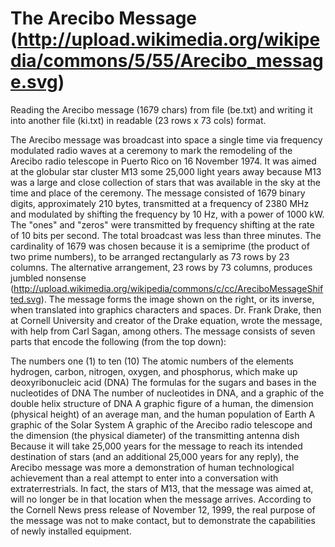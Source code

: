 The Arecibo Message (http://upload.wikimedia.org/wikipedia/commons/5/55/Arecibo_message.svg)
=======

Reading the Arecibo message (1679 chars) from file (be.txt) and writing it into another file (ki.txt) in readable (23 rows x 73 cols) format.


The Arecibo message was broadcast into space a single time via frequency modulated radio waves at a ceremony to mark the remodeling of the Arecibo radio telescope in Puerto Rico on 16 November 1974. It was aimed at the globular star cluster M13 some 25,000 light years away because M13 was a large and close collection of stars that was available in the sky at the time and place of the ceremony. The message consisted of 1679 binary digits, approximately 210 bytes, transmitted at a frequency of 2380 MHz and modulated by shifting the frequency by 10 Hz, with a power of 1000 kW. The "ones" and "zeros" were transmitted by frequency shifting at the rate of 10 bits per second. The total broadcast was less than three minutes.
The cardinality of 1679 was chosen because it is a semiprime (the product of two prime numbers), to be arranged rectangularly as 73 rows by 23 columns. The alternative arrangement, 23 rows by 73 columns, produces jumbled nonsense (http://upload.wikimedia.org/wikipedia/commons/c/cc/AreciboMessageShifted.svg). The message forms the image shown on the right, or its inverse, when translated into graphics characters and spaces. Dr. Frank Drake, then at Cornell University and creator of the Drake equation, wrote the message, with help from Carl Sagan, among others. The message consists of seven parts that encode the following (from the top down):

The numbers one (1) to ten (10)
The atomic numbers of the elements hydrogen, carbon, nitrogen, oxygen, and phosphorus, which make up deoxyribonucleic acid (DNA)
The formulas for the sugars and bases in the nucleotides of DNA
The number of nucleotides in DNA, and a graphic of the double helix structure of DNA
A graphic figure of a human, the dimension (physical height) of an average man, and the human population of Earth
A graphic of the Solar System
A graphic of the Arecibo radio telescope and the dimension (the physical diameter) of the transmitting antenna dish
Because it will take 25,000 years for the message to reach its intended destination of stars (and an additional 25,000 years for any reply), the Arecibo message was more a demonstration of human technological achievement than a real attempt to enter into a conversation with extraterrestrials. In fact, the stars of M13, that the message was aimed at, will no longer be in that location when the message arrives. According to the Cornell News press release of November 12, 1999, the real purpose of the message was not to make contact, but to demonstrate the capabilities of newly installed equipment.

